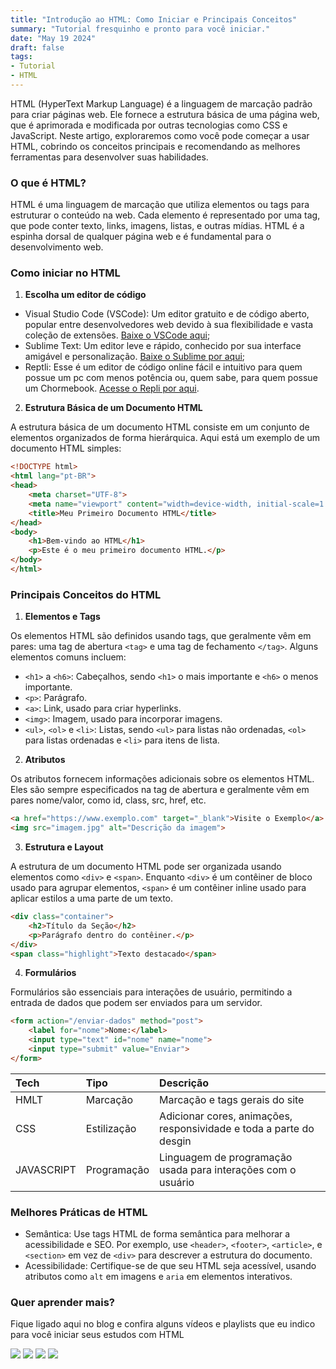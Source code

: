```yaml
---
title: "Introdução ao HTML: Como Iniciar e Principais Conceitos"
summary: "Tutorial fresquinho e pronto para você iniciar."
date: "May 19 2024"
draft: false
tags:
- Tutorial
- HTML
---
```


HTML (HyperText Markup Language) é a linguagem de marcação padrão para criar páginas web. Ele fornece a estrutura básica de uma página web, que é aprimorada e modificada por outras tecnologias como CSS e JavaScript. Neste artigo, exploraremos como você pode começar a usar HTML, cobrindo os conceitos principais e recomendando as melhores ferramentas para desenvolver suas habilidades.

### O que é HTML?
HTML é uma linguagem de marcação que utiliza elementos ou tags para estruturar o conteúdo na web. Cada elemento é representado por uma tag, que pode conter texto, links, imagens, listas, e outras mídias. HTML é a espinha dorsal de qualquer página web e é fundamental para o desenvolvimento web.

### Como iniciar no HTML

1. **Escolha um editor de código**
- Visual Studio Code (VSCode): Um editor gratuito e de código aberto, popular entre desenvolvedores web devido à sua flexibilidade e vasta coleção de extensões. [Baixe o VSCode aqui](https://code.visualstudio.com/);
- Sublime Text: Um editor leve e rápido, conhecido por sua interface amigável e personalização. [Baixe o Sublime por aqui](https://www.sublimetext.com/);
- Reptli: Esse é um editor de código online fácil e intuitivo para quem possue um pc com menos potência ou, quem sabe, para quem possue um Chormebook. [Acesse o Repli por aqui](https://replit.com/).
  
 2. **Estrutura Básica de um Documento HTML**
 
A estrutura básica de um documento HTML consiste em um conjunto de elementos organizados de forma hierárquica. Aqui está um exemplo de um documento HTML simples: 
```html
<!DOCTYPE html>
<html lang="pt-BR">
<head>
    <meta charset="UTF-8">
    <meta name="viewport" content="width=device-width, initial-scale=1.0">
    <title>Meu Primeiro Documento HTML</title>
</head>
<body>
    <h1>Bem-vindo ao HTML</h1>
    <p>Este é o meu primeiro documento HTML.</p>
</body>
</html>
```

### Principais Conceitos do HTML

1. **Elementos e Tags**

Os elementos HTML são definidos usando tags, que geralmente vêm em pares: uma tag de abertura `<tag>` e uma tag de fechamento `</tag>`. Alguns elementos comuns incluem:
- `<h1>` a `<h6>`: Cabeçalhos, sendo `<h1>` o mais importante e `<h6>` o menos importante.
- `<p>`: Parágrafo.
- `<a>`: Link, usado para criar hyperlinks.
- `<img>`: Imagem, usado para incorporar imagens.
- `<ul>`, `<ol>` e `<li>`: Listas, sendo `<ul>` para listas não ordenadas, `<ol>` para listas ordenadas e `<li>` para itens de lista.

2. **Atributos**
  
Os atributos fornecem informações adicionais sobre os elementos HTML. Eles são sempre especificados na tag de abertura e geralmente vêm em pares nome/valor, como id, class, src, href, etc.

```html
<a href="https://www.exemplo.com" target="_blank">Visite o Exemplo</a>
<img src="imagem.jpg" alt="Descrição da imagem">
```
3. **Estrutura e Layout** 

A estrutura de um documento HTML pode ser organizada usando elementos como `<div>` e `<span>`. Enquanto `<div>` é um contêiner de bloco usado para agrupar elementos, `<span>` é um contêiner inline usado para aplicar estilos a uma parte de um texto.

```html
<div class="container">
    <h2>Título da Seção</h2>
    <p>Parágrafo dentro do contêiner.</p>
</div>
<span class="highlight">Texto destacado</span>
```
4. **Formulários**

Formulários são essenciais para interações de usuário, permitindo a entrada de dados que podem ser enviados para um servidor.

```html
<form action="/enviar-dados" method="post">
    <label for="nome">Nome:</label>
    <input type="text" id="nome" name="nome">
    <input type="submit" value="Enviar">
</form>
```

| Tech        | Tipo        | Descrição                                                              |
| :---------- | :---------- | :--------------------------------------------------------------------- |
| HMLT        | Marcação    | Marcação e tags gerais do site                                         |
| CSS         | Estilização | Adicionar cores, animações, responsividade e toda a parte do desgin    |
| JAVASCRIPT  | Programação | Linguagem de programação usada para interações com o usuário           |

### Melhores Práticas de HTML

- Semântica: Use tags HTML de forma semântica para melhorar a acessibilidade e SEO. Por exemplo, use `<header>`, `<footer>`, `<article>`, e `<section>` em vez de `<div>` para descrever a estrutura do documento.
- Acessibilidade: Certifique-se de que seu HTML seja acessível, usando atributos como `alt` em imagens e `aria` em elementos interativos.

### Quer aprender mais?

Fique ligado aqui no blog e confira alguns vídeos e playlists que eu indico para você iniciar seus estudos com HTML

[![](https://markdown-videos-api.jorgenkh.no/youtube/sj0p9O85AIg?si=BfEW0j0rDgk1Hx4k)](https://www.youtube.com/playlist?list=PL2Fdisxwzt_cajoGVWTx44wM6Ht09QJ3A)
[![](https://markdown-videos-api.jorgenkh.no/youtube/Ejkb_YpuHWs?si=yVOXbqGl11fna60G)](https://www.youtube.com/playlist?list=PLHz_AreHm4dkZ9-atkcmcBaMZdmLHft8n)
[![](https://markdown-videos-api.jorgenkh.no/youtube/3oSIqIqzN3M?si=Z5Hsnnk5IfwHu8BJ)](https://youtu.be/3oSIqIqzN3M?si=Z5Hsnnk5IfwHu8BJ)
[![](https://markdown-videos-api.jorgenkh.no/youtube/SV7TL0hxmIQ?si=KwXfaeNcUr_3WERG)](https://youtu.be/SV7TL0hxmIQ?si=KwXfaeNcUr_3WERG)